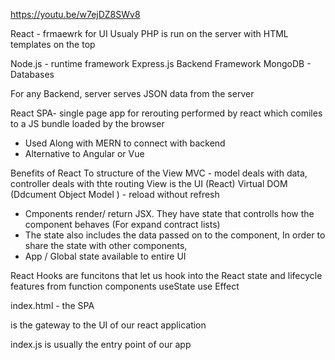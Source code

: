 https://youtu.be/w7ejDZ8SWv8

React - frmaewrk for UI
Usualy PHP is run on the server with HTML templates on the top

Node.js - runtime framework
Express.js Backend Framework
MongoDB - Databases

For any Backend, server serves JSON data from the server

React SPA- single page app for rerouting performed by react which comiles to a JS bundle loaded by the browser
- Used Along with MERN to connect with backend
- Alternative to Angular or Vue

Benefits of React
    To structure of the View
    MVC - model deals with data, controller deals with thte routing View is the UI (React)
    Virtual DOM (Ddcument Object Model ) - reload without refresh

- Cmponents render/ return JSX. They have state that controlls how the component behaves (For expand contract lists)
- The state also includes the data passed on to the component, In order to share the state with other components,
- App / Global state available to entire UI

React Hooks are funcitons that let us hook into the React state and lifecycle features from function components
useState
use Effect

index.html - the SPA 
<div id="root"> is the gateway to the UI of our react application

index.js is usually the entry point of our app

